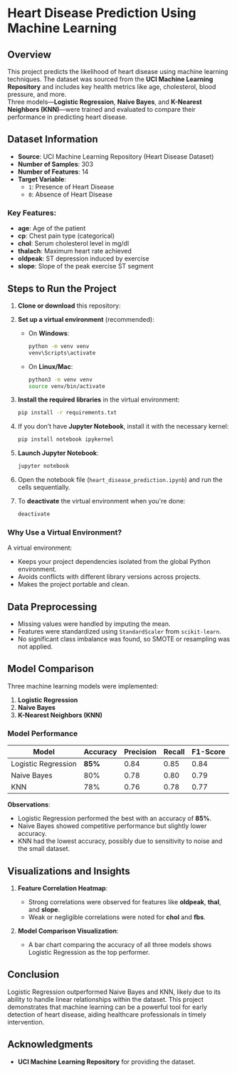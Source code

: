 # **Heart Disease Prediction Using Machine Learning**

## **Overview**
This project predicts the likelihood of heart disease using machine learning techniques. The dataset was sourced from the **UCI Machine Learning Repository** and includes key health metrics like age, cholesterol, blood pressure, and more.  
Three models—**Logistic Regression**, **Naive Bayes**, and **K-Nearest Neighbors (KNN)**—were trained and evaluated to compare their performance in predicting heart disease.

## **Dataset Information**
- **Source**: UCI Machine Learning Repository (Heart Disease Dataset)
- **Number of Samples**: 303  
- **Number of Features**: 14  
- **Target Variable**:  
  - `1`: Presence of Heart Disease  
  - `0`: Absence of Heart Disease

### Key Features:
- **age**: Age of the patient  
- **cp**: Chest pain type (categorical)  
- **chol**: Serum cholesterol level in mg/dl  
- **thalach**: Maximum heart rate achieved  
- **oldpeak**: ST depression induced by exercise  
- **slope**: Slope of the peak exercise ST segment  

## **Steps to Run the Project**

1. **Clone or download** this repository:

2. **Set up a virtual environment** (recommended):  
   - On **Windows**:
     ```bash
     python -m venv venv
     venv\Scripts\activate
     ```
   - On **Linux/Mac**:
     ```bash
     python3 -m venv venv
     source venv/bin/activate
     ```

3. **Install the required libraries** in the virtual environment:
   ```bash
   pip install -r requirements.txt
   ```

4. If you don’t have **Jupyter Notebook**, install it with the necessary kernel:
   ```bash
   pip install notebook ipykernel
   ```

5. **Launch Jupyter Notebook**:
   ```bash
   jupyter notebook
   ```

6. Open the notebook file (`heart_disease_prediction.ipynb`) and run the cells sequentially.

7. To **deactivate** the virtual environment when you're done:
   ```bash
   deactivate
   ```

### Why Use a Virtual Environment?
A virtual environment:
- Keeps your project dependencies isolated from the global Python environment.  
- Avoids conflicts with different library versions across projects.  
- Makes the project portable and clean.

## **Data Preprocessing**
- Missing values were handled by imputing the mean.  
- Features were standardized using `StandardScaler` from `scikit-learn`.  
- No significant class imbalance was found, so SMOTE or resampling was not applied.

## **Model Comparison**
Three machine learning models were implemented:
1. **Logistic Regression**
2. **Naive Bayes**
3. **K-Nearest Neighbors (KNN)**

### **Model Performance**  
| Model                | Accuracy | Precision | Recall | F1-Score |
|----------------------|----------|-----------|--------|----------|
| Logistic Regression  | **85%**  | 0.84      | 0.85   | 0.84     |
| Naive Bayes          | 80%      | 0.78      | 0.80   | 0.79     |
| KNN                  | 78%      | 0.76      | 0.78   | 0.77     |

**Observations**:  
- Logistic Regression performed the best with an accuracy of **85%**.  
- Naive Bayes showed competitive performance but slightly lower accuracy.  
- KNN had the lowest accuracy, possibly due to sensitivity to noise and the small dataset.



## **Visualizations and Insights**
1. **Feature Correlation Heatmap**:  
   - Strong correlations were observed for features like **oldpeak**, **thal**, and **slope**.  
   - Weak or negligible correlations were noted for **chol** and **fbs**.  

2. **Model Comparison Visualization**:  
   - A bar chart comparing the accuracy of all three models shows Logistic Regression as the top performer.  



## **Conclusion**
Logistic Regression outperformed Naive Bayes and KNN, likely due to its ability to handle linear relationships within the dataset. This project demonstrates that machine learning can be a powerful tool for early detection of heart disease, aiding healthcare professionals in timely intervention.



## **Acknowledgments**
- **UCI Machine Learning Repository** for providing the dataset.
